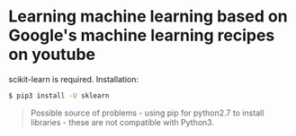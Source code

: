 # Learning machine learning based on Google's machine learning recipes on youtube

scikit-learn is required. Installation:

```sh
$ pip3 install -U sklearn
```

> Possible source of problems - using pip for python2.7 to install libraries - these are not compatible with Python3.
